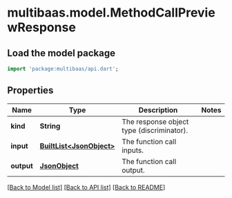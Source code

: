 # multibaas.model.MethodCallPreviewResponse

## Load the model package
```dart
import 'package:multibaas/api.dart';
```

## Properties
Name | Type | Description | Notes
------------ | ------------- | ------------- | -------------
**kind** | **String** | The response object type (discriminator). | 
**input** | [**BuiltList&lt;JsonObject&gt;**](JsonObject.md) | The function call inputs. | 
**output** | [**JsonObject**](.md) | The function call output. | 

[[Back to Model list]](../README.md#documentation-for-models) [[Back to API list]](../README.md#documentation-for-api-endpoints) [[Back to README]](../README.md)


